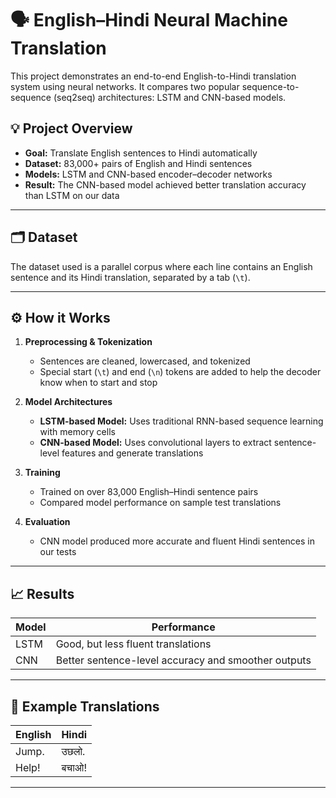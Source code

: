 # 🗣️ English–Hindi Neural Machine Translation

This project demonstrates an end-to-end English-to-Hindi translation system using neural networks. It compares two popular sequence-to-sequence (seq2seq) architectures: LSTM and CNN-based models.

## 💡 Project Overview

- **Goal:** Translate English sentences to Hindi automatically
- **Dataset:** 83,000+ pairs of English and Hindi sentences
- **Models:** LSTM and CNN-based encoder–decoder networks
- **Result:** The CNN-based model achieved better translation accuracy than LSTM on our data

---

## 🗂️ Dataset

The dataset used is a parallel corpus where each line contains an English sentence and its Hindi translation, separated by a tab (`\t`).


---

## ⚙️ How it Works

1. **Preprocessing & Tokenization**
   - Sentences are cleaned, lowercased, and tokenized
   - Special start (`\t`) and end (`\n`) tokens are added to help the decoder know when to start and stop

2. **Model Architectures**
   - **LSTM-based Model:** Uses traditional RNN-based sequence learning with memory cells
   - **CNN-based Model:** Uses convolutional layers to extract sentence-level features and generate translations

3. **Training**
   - Trained on over 83,000 English–Hindi sentence pairs
   - Compared model performance on sample test translations

4. **Evaluation**
   - CNN model produced more accurate and fluent Hindi sentences in our tests

---

## 📈 Results

| Model | Performance                          |
|---------|--------------------------------------|
| LSTM    | Good, but less fluent translations |
| CNN     | Better sentence-level accuracy and smoother outputs |

---

## 💬 Example Translations

| English | Hindi  |
|-----------|--------|
| Jump.    | उछलो. |
| Help!    | बचाओ! |

---


